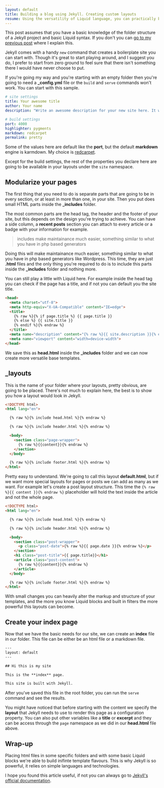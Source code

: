 ```yaml
---
layout: default
title: Building a blog using Jekyll. Creating custom layouts
resume: Using the versatility of Liquid language, you can practically build any layout you want in Jekyll. Here's a quick explanation on how to do it.
---
```


This post assumes that you have a basic knowledge of the folder structure of a Jekyll project and basic Liquid syntax. If you don't you can <a href="/2015/07/building-blog-jekyll-installation-setup/">go to my previous post</a> where I explain this.

Jekyll comes with a handy `new` command that creates a boilerplate site you can start with. Though it's great to start playing around, and I suggest you do, I prefer to start from zero ground to feel sure that there isn't something there I would have never choose to put.

If you're going my way and you're starting with an empty folder then you're going to need a **_config.yml** file or the `build` and `serve` commands won't work. You can start with this sample.

```yaml
# site settings
title: Your awesome title
author: Your name
description: "Write an awesome description for your new site here. It will appear in your document head meta (for Google search results) and in your feed.xml site description."

# build settings
port: 4000
highlighter: pygments
markdown: redcarpet
permalink: pretty
```

Some of the values here are default like the **port**, but the default **markdown** engine is karmdown. My choice is <a href="https://github.com/vmg/redcarpet" target="_blank">redcarpet</a>.

Except for the build settings, the rest of the properties you declare here are going to be available in your layouts under the `site` namespace.

## Modularize your pages

The first thing that you need to do is separate parts that are going to be in every section, or at least in more than one, in your site. Then you put does small HTML parts inside the **_includes** folder.

The most common parts are the head tag, the header and the footer of your site, but this depends on the design you're trying to achieve. You can have a side column, a **recent posts** section you can attach to every article or a badge with your information for example.

> includes make maintainance much easier, something similar to what you have in php based generators

Doing this will make maintainance much easier, something similar to what you have in php based generators like Wordpress. This time, they are just **.html** files and the only thing you're required to do is to include this parts inside the **_includes** folder and nothing more.

You can still play a little with Liquid here. For example inside the head tag you can check if the page has a title, and if not you can default you the site title.

```html
<head>
  <meta charset="utf-8">
  <meta http-equiv="X-UA-Compatible" content="IE=edge">
  <title>
    {% raw %}{% if page.title %} {{ page.title }}
    {% else %} {{ site.title }}
    {% endif %}{% endraw %}
  </title>
  <meta name="description" content="{% raw %}{{ site.description }}{% endraw %}">
  <meta name="viewport" content="width=device-width">
</head>
```

We save this as **head.html** inside the **_includes** folder and we can now create more versatile base templates.


## _layouts

This is the name of your folder where your layouts, pretty obvious, are going to be placed. There's not much to explain here, the best is to show you how a layout would look in Jekyll.

```html
<!DOCTYPE html>
<html lang="en">

  {% raw %}{% include head.html %}{% endraw %}

  {% raw %}{% include header.html %}{% endraw %}

  <body>
    <section class="page-wrapper">
      {% raw %}{{content}}{% endraw %}
    </section>
  </body>

  {% raw %}{% include footer.html %}{% endraw %}
</html>
```

Pretty easy to understand. We're going to call this layout **default.html**, but if we want more special layouts for pages or posts we can add as many as we want. For example let's create a post layout structure. This time the `{% raw %}{{ content }}{% endraw %}` placeholder will hold the text inside the article and not the whole page.

```html
<!DOCTYPE html>
<html lang="en">

  {% raw %}{% include head.html %}{% endraw %}

  {% raw %}{% include header.html %}{% endraw %}

  <body>
    <section class="post-wrapper">
      <p class="post-date">{% raw %}{{ page.date }}{% endraw %}</p>
    </section>
    <h1 class="post-title">{{ page.title}}</h1>
    <article class="post-content">
      {% raw %}{{content}}{% endraw %}
    </article>
  </body>

  {% raw %}{% include footer.html %}{% endraw %}
</html>
```

With small changes you can heavily alter the markup and structure of your templates, and the more you know Liquid blocks and built in filters the more powerful this layouts can become.


## Create your index page

Now that we have the basic needs for our site, we can create an **index** file in our folder. This file can be either be an html file or a markdown file.

```html
---
layout: default
---

## Hi this is my site

This is the **index** page.

This site is built with Jekyll.
```

After you've saved this file in the root folder, you can run the `serve` command and see the results.

You might have noticed that before starting with the content we specify the **layout** that Jekyll needs to use to render this page as a configuration property. You can also put other variables like a **title** or **excerpt** and they can be access through the `page` namespace as we did in our **head.html** file above.


## Wrap-up

Placing html files in some specific folders and with some basic Liquid blocks we're able to build inifinte template flavours. This is why Jekyll is so powerful, it relies on simple languages and technologies.

I hope you found this article useful, if not you can always go to <a href="http://jekyllrb.com/docs/frontmatter/">Jekyll's official documentation</a>.
